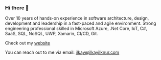 ### Hi there 👋

Over 10 years of hands-on experience in software architecture, design, development and leadership in a fast-paced and agile environment. Strong engineering professional skilled in Microsoft Azure, .Net Core, IoT, C#, SaaS, SQL, NoSQL, UWP, Xamarin, CI/CD, Git.

Check out my [website](https://www.ilkayilknur.com) 

You can reach out to me via email: ilkay@ilkayilknur.com
